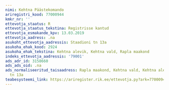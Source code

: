 ```yaml
---
nimi: Kehtna Päästekomando
ariregistri_kood: 77000944
kmkr_nr: ''
ettevotja_staatus: R
ettevotja_staatus_tekstina: Registrisse kantud
ettevotja_esmakande_kpv: 13.03.2019
ettevotja_aadress: .na
asukoht_ettevotja_aadressis: Staadioni tn 13a
asukoha_ehak_kood: 2924
asukoha_ehak_tekstina: Kehtna alevik, Kehtna vald, Rapla maakond
indeks_ettevotja_aadressis: '79001'
ads_adr_id: 3158660
ads_ads_oid: .na
ads_normaliseeritud_taisaadress: Rapla maakond, Kehtna vald, Kehtna alevik, Staadioni
  tn 13a
teabesysteemi_link: https://ariregister.rik.ee/ettevotja.py?ark=77000944&ref=rekvisiidid
---
```

